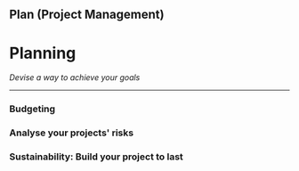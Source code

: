 ## Plan (Project Management)

# Planning 

_Devise a way to achieve your goals_

____

### Budgeting

### Analyse your projects&#39; risks

### Sustainability: Build your project to last
